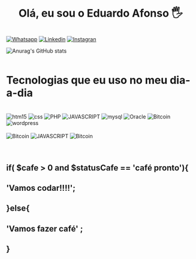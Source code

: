 
<div style="display: flex; justify-content: center; align-items: center;">
 <h1>Olá, eu sou o Eduardo Afonso 🖐️</h1>
</div>

[![Whatsapp](https://img.shields.io/badge/WhatsApp-25D366?style=for-the-badge&logo=whatsapp&logoColor=white)](https://wa.me/5561983829690)
[![Linkedin](https://img.shields.io/badge/LinkedIn-0077B5?style=for-the-badge&logo=linkedin&logoColor=white)](https://www.linkedin.com/in/eduardo-afonso-048428205?utm_source=share&utm_campaign=share_via&utm_content=profile&utm_medium=android_app )
[![Instagran](https://img.shields.io/badge/Instagram-E4405F?style=for-the-badge&logo=instagram&logoColor=white)](https://www.instagram.com/eduardolacerdaa_/)

![Anurag's GitHub stats](https://github-readme-stats.vercel.app/api?username=EduardoAfonsoDev&show_icons=true&theme=radical)

<div style="display: flex; justify-content: center; align-items: center;">
 <h1>Tecnologias que eu uso no meu dia-a-dia</h1>
</div>

<div style="display: flex; justify-content: center; align-items: center;">
    <div style="display: inline_block"><br/>
    <img align="center" alt="htm15" src="https://img.shields.io/badge/HTML5-E34F26?
    style=for-the-badge&logo-htmlS&logoColor=white" />
    <img align="center" alt="css" src="https://img.shields.io/badge/CSS3-1572B6?style=for-the-badge&logo=css3&logoColor=white" />
    <img align="center" alt="PHP" src="https://img.shields.io/badge/PHP-777BB4?style=for-the-badge&logo=php&logoColor=white" />
    <img align="center" alt="JAVASCRIPT" src="https://img.shields.io/badge/JavaScript-F7DF1E?style=for-the-badge&logo=javascript&logoColor=black" />
    <img align="center" alt="mysql" src="https://img.shields.io/badge/MySQL-005C84?style=for-the-badge&logo=mysql&logoColor=white" />
    <img align="center" alt="Oracle" src="https://img.shields.io/badge/Oracle-F80000?style=for-the-badge&logo=oracle&logoColor=black" />
    <img align="center" alt="Bitcoin" src="https://img.shields.io/badge/Bitcoin-000000?style=for-the-badge&logo=bitcoin&logoColor=white" />
    <img align="center" alt="wordpress" src="https://img.shields.io/badge/Wordpress-21759B?style=for-the-badge&logo=wordpress&logoColor=white" />
    <div style="display: inline_block"><br/>
    <img align="center" alt="Bitcoin" src="https://img.shields.io/badge/Bootstrap-563D7C?style=for-the-badge&logo=bootstrap&logoColor=white" />
       <img align="center" alt="JAVASCRIPT" src="https://img.shields.io/badge/Power BI-F7DF1E?style=for-the-badge&logoColor=black" />
<img align="center" alt="Bitcoin" src="https://img.shields.io/badge/Projeto One-EC5252?style=for-the-badge&logo=Alura&logoColor=white" />
</div></br></br>

##   if(  $cafe > 0 and $statusCafe == 'café pronto'){ 
##                  'Vamos codar!!!!';
##    }else{
##         'Vamos fazer café' ;
##    }

